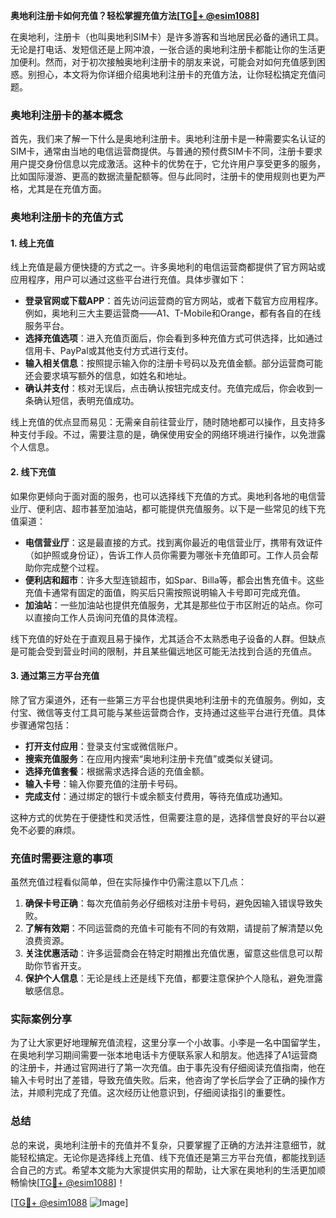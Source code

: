 **奥地利注册卡如何充值？轻松掌握充值方法[[TG💪+ @esim1088](https://t.me/s/esim1088)]**

在奥地利，注册卡（也叫奥地利SIM卡）是许多游客和当地居民必备的通讯工具。无论是打电话、发短信还是上网冲浪，一张合适的奥地利注册卡都能让你的生活更加便利。然而，对于初次接触奥地利注册卡的朋友来说，可能会对如何充值感到困惑。别担心，本文将为你详细介绍奥地利注册卡的充值方法，让你轻松搞定充值问题。

### 奥地利注册卡的基本概念

首先，我们来了解一下什么是奥地利注册卡。奥地利注册卡是一种需要实名认证的SIM卡，通常由当地的电信运营商提供。与普通的预付费SIM卡不同，注册卡要求用户提交身份信息以完成激活。这种卡的优势在于，它允许用户享受更多的服务，比如国际漫游、更高的数据流量配额等。但与此同时，注册卡的使用规则也更为严格，尤其是在充值方面。

### 奥地利注册卡的充值方式

#### 1. **线上充值**
  
线上充值是最方便快捷的方式之一。许多奥地利的电信运营商都提供了官方网站或应用程序，用户可以通过这些平台进行充值。具体步骤如下：

- **登录官网或下载APP**：首先访问运营商的官方网站，或者下载官方应用程序。例如，奥地利三大主要运营商——A1、T-Mobile和Orange，都有各自的在线服务平台。
- **选择充值选项**：进入充值页面后，你会看到多种充值方式可供选择，比如通过信用卡、PayPal或其他支付方式进行支付。
- **输入相关信息**：按照提示输入你的注册卡号码以及充值金额。部分运营商可能还会要求填写额外的信息，如姓名和地址。
- **确认并支付**：核对无误后，点击确认按钮完成支付。充值完成后，你会收到一条确认短信，表明充值成功。

线上充值的优点显而易见：无需亲自前往营业厅，随时随地都可以操作，且支持多种支付手段。不过，需要注意的是，确保使用安全的网络环境进行操作，以免泄露个人信息。

#### 2. **线下充值**

如果你更倾向于面对面的服务，也可以选择线下充值的方式。奥地利各地的电信营业厅、便利店、超市甚至加油站，都可能提供充值服务。以下是一些常见的线下充值渠道：

- **电信营业厅**：这是最直接的方式。找到离你最近的电信营业厅，携带有效证件（如护照或身份证），告诉工作人员你需要为哪张卡充值即可。工作人员会帮助你完成整个过程。
- **便利店和超市**：许多大型连锁超市，如Spar、Billa等，都会出售充值卡。这些充值卡通常有固定的面值，购买后只需按照说明输入卡号即可完成充值。
- **加油站**：一些加油站也提供充值服务，尤其是那些位于市区附近的站点。你可以直接向工作人员询问充值的具体流程。

线下充值的好处在于直观且易于操作，尤其适合不太熟悉电子设备的人群。但缺点是可能会受到营业时间的限制，并且某些偏远地区可能无法找到合适的充值点。

#### 3. **通过第三方平台充值**

除了官方渠道外，还有一些第三方平台也提供奥地利注册卡的充值服务。例如，支付宝、微信等支付工具可能与某些运营商合作，支持通过这些平台进行充值。具体步骤通常包括：

- **打开支付应用**：登录支付宝或微信账户。
- **搜索充值服务**：在应用内搜索“奥地利注册卡充值”或类似关键词。
- **选择充值套餐**：根据需求选择合适的充值金额。
- **输入卡号**：输入你要充值的注册卡号码。
- **完成支付**：通过绑定的银行卡或余额支付费用，等待充值成功通知。

这种方式的优势在于便捷性和灵活性，但需要注意的是，选择信誉良好的平台以避免不必要的麻烦。

### 充值时需要注意的事项

虽然充值过程看似简单，但在实际操作中仍需注意以下几点：

1. **确保卡号正确**：每次充值前务必仔细核对注册卡号码，避免因输入错误导致失败。
2. **了解有效期**：不同运营商的充值卡可能有不同的有效期，请提前了解清楚以免浪费资源。
3. **关注优惠活动**：许多运营商会在特定时期推出充值优惠，留意这些信息可以帮助你节省开支。
4. **保护个人信息**：无论是线上还是线下充值，都要注意保护个人隐私，避免泄露敏感信息。

### 实际案例分享

为了让大家更好地理解充值流程，这里分享一个小故事。小李是一名中国留学生，在奥地利学习期间需要一张本地电话卡方便联系家人和朋友。他选择了A1运营商的注册卡，并通过官网进行了第一次充值。由于事先没有仔细阅读充值指南，他在输入卡号时出了差错，导致充值失败。后来，他咨询了学长后学会了正确的操作方法，并顺利完成了充值。这次经历让他意识到，仔细阅读指引的重要性。

### 总结

总的来说，奥地利注册卡的充值并不复杂，只要掌握了正确的方法并注意细节，就能轻松搞定。无论你是选择线上充值、线下充值还是第三方平台充值，都能找到适合自己的方式。希望本文能为大家提供实用的帮助，让大家在奥地利的生活更加顺畅愉快[[TG💪+ @esim1088](https://t.me/s/esim1088)]！

[[TG💪+ @esim1088](https://t.me/s/esim1088) ![Image](https://i.postimg.cc/4NQfJmqS/Snipaste-2025-05-13-00-14-12.png)]